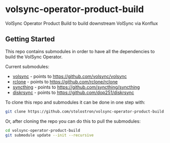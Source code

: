 # volsync-operator-product-build
VolSync Operator Product Build to build downstream VolSync via Konflux

## Getting Started

This repo contains submodules in order to have all the dependencies
to build the VolSync Operator.

Current submodules:

- [volsync](volsync) - points to https://github.com/volsync/volsync
- [rclone](rclone) - points to https://github.com/rclone/rclone
- [syncthing](syncthing) - points to https://github.com/syncthing/syncthing
- [diskrsync](diskrsync) - points to https://github.com/dop251/diskrsync

To clone this repo and submodules it can be done in one step with:

```bash
git clone https://github.com/stolostron/volsync-operator-product-build.git --recurse-submodules
```

Or, after cloning the repo you can do this to pull the submodules:

```bash
cd volsync-operator-product-build
git submodule update --init --recursive
```
